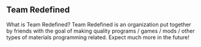 ## Team Redefined

What is Team Redefined?
Team Redefined is an organization put together by friends with the goal of making quality programs / games / mods / other types of materials programming related.
Expect much more in the future!